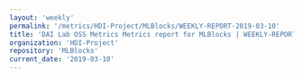 ```yaml
---
layout: 'weekly'
permalink: '/metrics/HDI-Project/MLBlocks/WEEKLY-REPORT-2019-03-10'
title: 'DAI Lab OSS Metrics Metrics report for MLBlocks | WEEKLY-REPORT-2019-03-10'
organization: 'HDI-Project'
repository: 'MLBlocks'
current_date: '2019-03-10'
---
```

